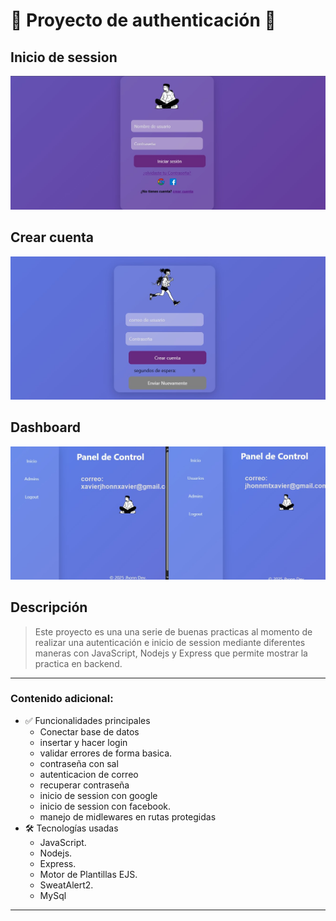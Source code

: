 # 📌 Proyecto de authenticación 🔑

## Inicio de session
![Captura del Inicio de session](./public/img/imgProyect/inicio%20de%20session.jpg)
## Crear cuenta
![Captura de crear cuenta](./public/img/imgProyect/create_cuent.jpg)
## Dashboard
![Captura de Inicio de Sesión](./public/img/imgProyect/dashboard.jpg)

## Descripción

> Este proyecto es una una serie de buenas practicas al momento de realizar una autenticación e inicio de session mediante diferentes maneras con JavaScript, Nodejs y Express que permite mostrar la practica en backend.

---

### Contenido adicional:

- ✅ Funcionalidades principales
    - Conectar base de datos 
    - insertar y hacer login 
    - validar errores de forma basica.
    - contraseña con sal 
    - autenticacion de correo 
    - recuperar contraseña 
    - inicio de session con google 
    - inicio de session con facebook. 
    - manejo de midlewares en rutas protegidas  
- 🛠️ Tecnologías usadas
    - JavaScript.
    - Nodejs.
    - Express.
    - Motor de Plantillas EJS.
    - SweatAlert2.
    - MySql
---
